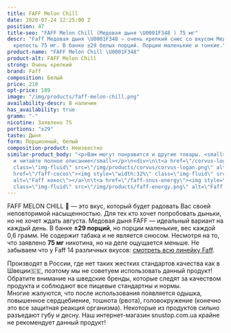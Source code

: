 ```yaml
---
title: FAFF Melon Chill
date: 2020-07-24 12:25:00 Z
position: 47
title-seo: "FAFF Melon Chill (Медовая дыня \U0001F348 ) 75 мг"
descr: "Faff Медовая дыня \U0001F348 — очень крепкий снюс со вкусом Медовой дыни,
  крепость 75 мг. В банке ±29 белых порций. Порции маленькие и тонкие."
product-name: "FAFF Melon Chill \U0001F348"
product-alt: FAFF Melon Chill
strong: Очень крепкий
brand: Faff
composition: Белый
price: 210
opt-price: 189
image: "/img/products/faff-melon-chill.png"
availability-descr: В наличии
has_availability: true
gramm: "-"
nicotine: Заявлено 75
portions: "±29"
taste: Дыня
form: Порционный, белый
composition-product: Неизвестно
similar-product_body: "<p>Вам могут понравится и другие товары. <small>Жмите на картинки
  и читайте полное описание</small></p>\n<div>\n\t<a href=\"/corvus-logan\"><img style=\"width:32%\"
  class=\"img-fluid\" src=\"/img/products/corvus/corvus-logan.png\" alt=\"Corvus Logan\"></a>\n\t<a
  href=\"/faff-cocos\"><img style=\"width:32%\" class=\"img-fluid\" src=\"/img/products/faff-cocos.png\"
  alt=\"Faff кокос\"></a>\n\t<a href=\"/faff-snus-energy\"><img style=\"width:32%\"
  class=\"img-fluid\" src=\"/img/products/faff-energy.png\" alt=\"Faff Enedry\"></a>\n</div>"
---
```


FAFF MELON CHILL 🍈 — это вкус, который будет радовать Вас своей неповторимой насыщенностью. Для тех кто хочет попробовать дыньки, но не хочет ждать августа. Медовая дыня FAFF — идеальный вариант на каждый день. В банке **±29 порций**, но порции маленькие, вес каждой 0,6 грамм. Не содержит табака и не является снюсом. Несмотря на то, что заявлено **75 мг** никотина, но на деле ощущается меньше.
Не забываем что у Faff 14 различных вкусов: [смотреть всю линейку Faff](/faff).

Производят в России, где нет таких жестких стандартов качества как в Швеции🇸🇪, поэтому мы не советуем использовать данный продукт! Обратите внимание на шведские бренды, которые следят за качеством продукта и соблюдают все пищевые стандартны и нормы.<br>
Многие жалуются, что после использования появляется одышка, повышенное сердцебиение, тошнота (рвота), головокружение (конечно это все защитная реакция организма). Некоторые из продуктов сильно разъедают губу и десну. Наш интернет-магазин snustop.com.ua крайне не рекомендует данный продукт!